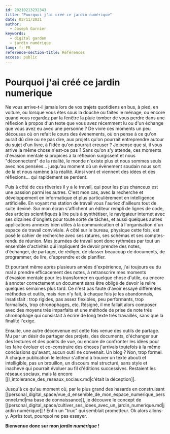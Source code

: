 ```yaml
---
id: 20210213232343
title: "Pourquoi j'ai créé ce jardin numérique"
date: 03/11/2021
author:
  - Joseph Garnier
keywords:
  - digital garden
  - jardin numérique
lang: fr-FR
reference-section-title: Références
access: public
---
```


# Pourquoi j'ai créé ce jardin numerique

Ne vous arrive-t-il jamais lors de vos trajets quotidiens en bus, à pied, en voiture, ou lorsque vous êtes sous la douche ou faites le ménage, ou encore quand vous regardez par la fenêtre la pluie tomber de vous perdre dans une réflexion à propos d'un texte que vous avez récemment lu ou d'un échange que vous avez eu avec une personne ? De vivre ces moments un peu décousus où on refait le cours des évènements, où on pense à ce qu'on aurait dû dire ou ne pas dire, aux projets qu'on pourrait entreprendre autour du sujet d'un livre, à l'idée qu'on pourrait creuser ? Je pense que si, il vous arrive la même chose n'est-ce pas ? Sans qu'on s'y attende, ces moments d'évasion mentale si propices à la réflexion surgissent et nous "déconnectent" de la réalité, le monde n'existe plus et nous sommes seuls avec nos pensées... jusqu'au moment où un évènement soudain nous sort de là et nous ramène à la réalité. Ainsi vont et viennent des idées et des réflexions... qui rapidement se perdent.

Puis à côté de ces rêveries il y a le travail, qui pour les plus chanceux est une passion parmi les autres. C'est mon cas, avec la recherche et développement en informatique et plus particulièrement en intelligence artificielle. En voyant ma station de travail vous l'auriez d'ailleurs tout de suite deviné. Sur mon écran s'affichent un éditeur rempli de lignes de code, des articles scientifiques à lire puis à synthétiser, le navigateur internet avec ses dizaines d'onglets pour toute sorte de tâches, et aussi quelques autres applications annexes bien utiles à la communication et à l'organisation d'un espace de travail conviviale. A côté sur le bureau, physique cette fois, est posé le cahier de recherche avec ses ratures, ses schémas et ses comptes-rendu de réunion. Mes journées de travail sont donc rythmées par tout un ensemble d'activités qui impliquent de devoir prendre des notes, d'échanger, de partager, de rédiger, de classer beaucoup de documents, de programmer, de lire, d'apprendre et de planifier.

Et pourtant même après plusieurs années d'expérience, j'ai toujours eu du mal à prendre efficacement des notes, à retranscrire mes moments d'évasion mentale pour les transformer en quelque chose d'utile, ou encore à annoter correctement un document sans être obligé de devoir le relire quelques semaines plus tard. Ce n'est pas faute d'avoir essayé différentes méthodes et outils, mais rien n'y fait, à chaque fois je les abandonnais, insatisfait : trop rigides, pas assez flexibles, peu performants, trop formalisés, trop chronophages, etc. Résigné, il me fallait alors composer avec des moyens très imparfaits et une méthode de prise de note très chronophage qui consistait à écrire de long texte très travaillés, sans que la finalité l'exige.

Ensuite, une autre déconvenue est cette fois venue des outils de partage. Mu par un désir de partager des projets, des documents, d'échanger sur des lectures et des points de vue, ou encore de confronter les idées pour les faire évoluer et co-construire des choses j'arrivais toutefois à la même conclusions qu'avant, aucun outil ne convenait. Un blog ? Non, trop formel. À chaque publication le lecteur s'attend à trouver un texte abouti et intelligible, pas un brouillon, un discours mal structuré, sans style et inachevé qui pourrait évoluer au fil d'éditions successives. Restaient les réseaux sociaux, mais là encore [[l_intolerance_des_reseaux_sociaux.md|c'était la déception]].

Jusqu'à ce qu'au moment où, par le plus grand des hasards en construisant [[personal_digital_space/vue_d_ensemble_de_mon_espace_numerique_personnel.md|ma base de connaissance]], je découvre le concept de [[personal_digital_space/cultiver_ses_idees_avec_un_jardin_numerique.md|jardin numérique]] ! Enfin un "truc" qui semblait prometteur. Ok alors allons-y. Après tout, pourquoi ne pas essayer.

**Bienvenue donc sur mon *jardin numérique* !**
